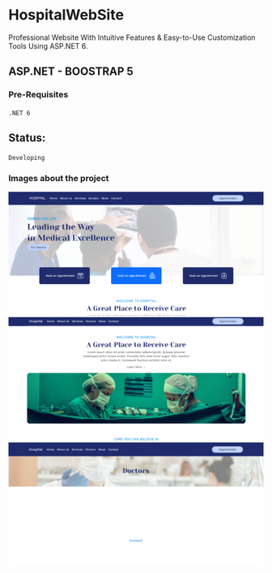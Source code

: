 # HospitalWebSite
Professional Website With Intuitive Features & Easy-to-Use Customization Tools Using ASP.NET 6.

## ASP.NET - BOOSTRAP 5
### Pre-Requisites
`.NET 6` 

## Status:
`Developing`

### Images about the project
![alt text](https://github.com/Nor-Mand/HospitalWebSite/blob/master/HospitalWebSite/wwwroot/images/project/picture_1.png)
![alt text](https://github.com/Nor-Mand/HospitalWebSite/blob/master/HospitalWebSite/wwwroot/images/picture_1.png)
![alt text](https://github.com/Nor-Mand/HospitalWebSite/blob/master/HospitalWebSite/wwwroot/images/picture_2.png)
